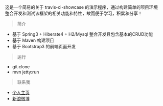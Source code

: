 这是一个简易的关于 travis-ci-showcase 的演示程序，通过构建简单的项目环境整合开发和测试该框架的相关功能和特性，故而便于学习，积累和分享！

> 简介

- 基于 Spring3 + Hiberate4 + H2/Mysql 整合开发且包含基本的CRUD功能
- 基于 Maven 构建项目
- 基于 Bootstrap3 的前端页面开发

> 运行

- git clone
- mvn jetty:run

> 联系我

- [个人主页](http://www.macrotea.com "http://www.macrotea.com")
- [新浪微博](http://weibo.com/macrotea "http://weibo.com/macrotea")